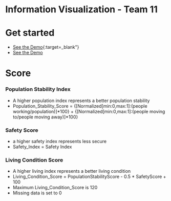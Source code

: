 # Information Visualization - Team 11

# Get started
- [See the Demo](https://chas1ngwind.github.io/City-of-Amsterdam/){:target=_blank&quot;}
- <a href="https://chas1ngwind.github.io/City-of-Amsterdam/" target="_blank">See the Demo</a>

# Score
### Population Stability Index
- A higher population index represents a better population stability
- Population_Stability_Score = {[Normalized[min:0,max:1]:(people working/population)]*100} + {[Normalized[min:0,max:1]:(people moving to/people moving away)]*100}

### Safety Score
- a higher safety index represents less secure
- Safety_Index = Safety Index

### Living Condition Score
- A higher living index represents a better living condition
- Living_Condition_Score = PopulationStabilityScore - 0.5 * SafetyScore + 100
- Maximum Living_Condition_Score is 120
- Missing data is set to 0
